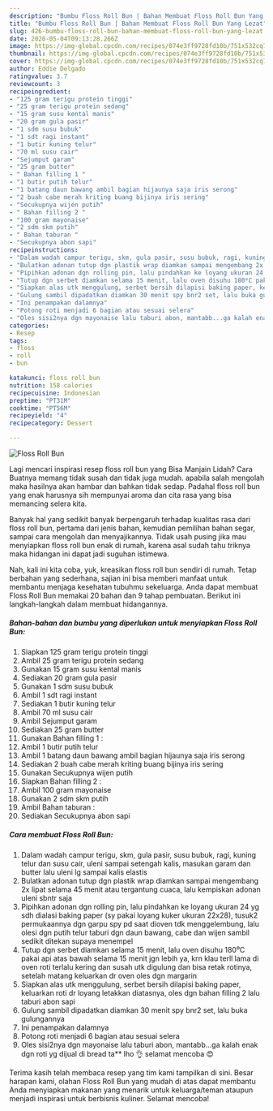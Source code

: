 ```yaml
---
description: "Bumbu Floss Roll Bun | Bahan Membuat Floss Roll Bun Yang Lezat"
title: "Bumbu Floss Roll Bun | Bahan Membuat Floss Roll Bun Yang Lezat"
slug: 426-bumbu-floss-roll-bun-bahan-membuat-floss-roll-bun-yang-lezat
date: 2020-05-04T09:13:28.266Z
image: https://img-global.cpcdn.com/recipes/074e3ff9728fd10b/751x532cq70/floss-roll-bun-foto-resep-utama.jpg
thumbnail: https://img-global.cpcdn.com/recipes/074e3ff9728fd10b/751x532cq70/floss-roll-bun-foto-resep-utama.jpg
cover: https://img-global.cpcdn.com/recipes/074e3ff9728fd10b/751x532cq70/floss-roll-bun-foto-resep-utama.jpg
author: Eddie Delgado
ratingvalue: 3.7
reviewcount: 3
recipeingredient:
- "125 gram terigu protein tinggi"
- "25 gram terigu protein sedang"
- "15 gram susu kental manis"
- "20 gram gula pasir"
- "1 sdm susu bubuk"
- "1 sdt ragi instant"
- "1 butir kuning telur"
- "70 ml susu cair"
- "Sejumput garam"
- "25 gram butter"
- " Bahan filling 1 "
- "1 butir putih telur"
- "1 batang daun bawang ambil bagian hijaunya saja iris serong"
- "2 buah cabe merah kriting buang bijinya iris sering"
- "Secukupnya wijen putih"
- " Bahan filling 2 "
- "100 gram mayonaise"
- "2 sdm skm putih"
- " Bahan taburan "
- "Secukupnya abon sapi"
recipeinstructions:
- "Dalam wadah campur terigu, skm, gula pasir, susu bubuk, ragi, kuning telur dan susu cair, uleni sampai setengah kalis, masukan garam dan butter lalu uleni lg sampai kalis elastis"
- "Bulatkan adonan tutup dgn plastik wrap diamkan sampai mengembang 2x lipat selama 45 menit atau tergantung cuaca, lalu kempiskan adonan uleni sbntr saja"
- "Pipihkan adonan dgn rolling pin, lalu pindahkan ke loyang ukuran 24 yg sdh dialasi baking paper (sy pakai loyang kuker ukuran 22x28), tusuk2 permukaannya dgn garpu spy pd saat dioven tdk menggelembung, lalu olesi dgn putih telur taburi dgn daun bawang, cabe dan wijen sambil sedikit ditekan supaya menempel"
- "Tutup dgn serbet diamkan selama 15 menit, lalu oven disuhu 180⁰C pakai api atas bawah selama 15 menit jgn lebih ya, krn klau terll lama di oven roti terlalu kering dan susah utk digulung dan bisa retak rotinya, setelah matang keluarkan dr oven oles dgn margarin"
- "Siapkan alas utk menggulung, serbet bersih dilapisi baking paper, keluarkan roti dr loyang letakkan diatasnya, oles dgn bahan filling 2 lalu taburi abon sapi"
- "Gulung sambil dipadatkan diamkan 30 menit spy bnr2 set, lalu buka gulungannya"
- "Ini penampakan dalamnya"
- "Potong roti menjadi 6 bagian atau sesuai selera"
- "Oles sisi2nya dgn mayonaise lalu taburi abon, mantabb...ga kalah enak dgn roti yg dijual di bread ta** lho 👌 selamat mencoba 😍"
categories:
- Resep
tags:
- floss
- roll
- bun

katakunci: floss roll bun 
nutrition: 158 calories
recipecuisine: Indonesian
preptime: "PT31M"
cooktime: "PT56M"
recipeyield: "4"
recipecategory: Dessert

---
```



![Floss Roll Bun](https://img-global.cpcdn.com/recipes/074e3ff9728fd10b/751x532cq70/floss-roll-bun-foto-resep-utama.jpg)

Lagi mencari inspirasi resep floss roll bun yang Bisa Manjain Lidah? Cara Buatnya memang tidak susah dan tidak juga mudah. apabila salah mengolah maka hasilnya akan hambar dan bahkan tidak sedap. Padahal floss roll bun yang enak harusnya sih mempunyai aroma dan cita rasa yang bisa memancing selera kita.

Banyak hal yang sedikit banyak berpengaruh terhadap kualitas rasa dari floss roll bun, pertama dari jenis bahan, kemudian pemilihan bahan segar, sampai cara mengolah dan menyajikannya. Tidak usah pusing jika mau menyiapkan floss roll bun enak di rumah, karena asal sudah tahu triknya maka hidangan ini dapat jadi suguhan istimewa.




Nah, kali ini kita coba, yuk, kreasikan floss roll bun sendiri di rumah. Tetap berbahan yang sederhana, sajian ini bisa memberi manfaat untuk membantu menjaga kesehatan tubuhmu sekeluarga. Anda dapat membuat Floss Roll Bun memakai 20 bahan dan 9 tahap pembuatan. Berikut ini langkah-langkah dalam membuat hidangannya.

<!--inarticleads1-->

##### Bahan-bahan dan bumbu yang diperlukan untuk menyiapkan Floss Roll Bun:

1. Siapkan 125 gram terigu protein tinggi
1. Ambil 25 gram terigu protein sedang
1. Gunakan 15 gram susu kental manis
1. Sediakan 20 gram gula pasir
1. Gunakan 1 sdm susu bubuk
1. Ambil 1 sdt ragi instant
1. Sediakan 1 butir kuning telur
1. Ambil 70 ml susu cair
1. Ambil Sejumput garam
1. Sediakan 25 gram butter
1. Gunakan  Bahan filling 1 :
1. Ambil 1 butir putih telur
1. Ambil 1 batang daun bawang ambil bagian hijaunya saja iris serong
1. Sediakan 2 buah cabe merah kriting buang bijinya iris sering
1. Gunakan Secukupnya wijen putih
1. Siapkan  Bahan filling 2 :
1. Ambil 100 gram mayonaise
1. Gunakan 2 sdm skm putih
1. Ambil  Bahan taburan :
1. Sediakan Secukupnya abon sapi




<!--inarticleads2-->

##### Cara membuat Floss Roll Bun:

1. Dalam wadah campur terigu, skm, gula pasir, susu bubuk, ragi, kuning telur dan susu cair, uleni sampai setengah kalis, masukan garam dan butter lalu uleni lg sampai kalis elastis
1. Bulatkan adonan tutup dgn plastik wrap diamkan sampai mengembang 2x lipat selama 45 menit atau tergantung cuaca, lalu kempiskan adonan uleni sbntr saja
1. Pipihkan adonan dgn rolling pin, lalu pindahkan ke loyang ukuran 24 yg sdh dialasi baking paper (sy pakai loyang kuker ukuran 22x28), tusuk2 permukaannya dgn garpu spy pd saat dioven tdk menggelembung, lalu olesi dgn putih telur taburi dgn daun bawang, cabe dan wijen sambil sedikit ditekan supaya menempel
1. Tutup dgn serbet diamkan selama 15 menit, lalu oven disuhu 180⁰C pakai api atas bawah selama 15 menit jgn lebih ya, krn klau terll lama di oven roti terlalu kering dan susah utk digulung dan bisa retak rotinya, setelah matang keluarkan dr oven oles dgn margarin
1. Siapkan alas utk menggulung, serbet bersih dilapisi baking paper, keluarkan roti dr loyang letakkan diatasnya, oles dgn bahan filling 2 lalu taburi abon sapi
1. Gulung sambil dipadatkan diamkan 30 menit spy bnr2 set, lalu buka gulungannya
1. Ini penampakan dalamnya
1. Potong roti menjadi 6 bagian atau sesuai selera
1. Oles sisi2nya dgn mayonaise lalu taburi abon, mantabb...ga kalah enak dgn roti yg dijual di bread ta** lho 👌 selamat mencoba 😍




Terima kasih telah membaca resep yang tim kami tampilkan di sini. Besar harapan kami, olahan Floss Roll Bun yang mudah di atas dapat membantu Anda menyiapkan makanan yang menarik untuk keluarga/teman ataupun menjadi inspirasi untuk berbisnis kuliner. Selamat mencoba!
